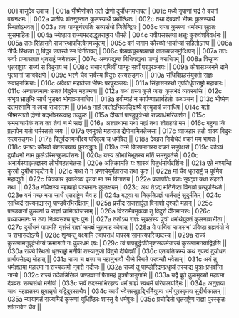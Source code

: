 001  	वासुदेव उवाच ||
001a	भीष्मेणोक्ते ततो द्रोणो दुर्योधनमभाषत |
001c	मध्ये नृपाणां भद्रं ते वचनं वचनक्षमः ||
002a	प्रातीपः शंतनुस्तात कुलस्यार्थे यथोत्थितः |
002c	तथा देवव्रतो भीष्मः कुलस्यार्थे स्थितोऽभवत् ||
003a	ततः पाण्डुर्नरपतिः सत्यसंधो जितेन्द्रियः |
003c	राजा कुरूणां धर्मात्मा सुव्रतः सुसमाहितः ||
004a	ज्येष्ठाय राज्यमददाद्धृतराष्ट्राय धीमते |
004c	यवीयसस्तथा क्षत्तुः कुरुवंशविवर्धनः ||
005a	ततः सिंहासने राजन्स्थापयित्वैनमच्युतम् |
005c	वनं जगाम कौरव्यो भार्याभ्यां सहितोऽनघ ||
006a	नीचैः स्थित्वा तु विदुर उपास्ते स्म विनीतवत् |
006c	प्रेष्यवत्पुरुषव्याघ्रो वालव्यजनमुत्क्षिपन् ||
007a	ततः सर्वाः प्रजास्तात धृतराष्ट्रं जनेश्वरम् |
007c	अन्वपद्यन्त विधिवद्यथा पाण्डुं नराधिपम् ||
008a	विसृज्य धृतराष्ट्राय राज्यं स विदुराय च |
008c	चचार पृथिवीं पाण्डुः सर्वां परपुरञ्जयः ||
009a	कोशसञ्जनने दाने भृत्यानां चान्ववेक्षणे |
009c	भरणे चैव सर्वस्य विदुरः सत्यसङ्गरः ||
010a	संधिविग्रहसंयुक्तो राज्ञः संवाहनक्रियाः |
010c	अवैक्षत महातेजा भीष्मः परपुरञ्जयः ||
011a	सिंहासनस्थो नृपतिर्धृतराष्ट्रो महाबलः |
011c	अन्वास्यमानः सततं विदुरेण महात्मना ||
012a	कथं तस्य कुले जातः कुलभेदं व्यवस्यसि |
012c	संभूय भ्रातृभिः सार्धं भुङ्क्ष्व भोगाञ्जनाधिप ||
013a	ब्रवीम्यहं न कार्पण्यान्नार्थहेतोः कथञ्चन |
013c	भीष्मेण दत्तमश्नामि न त्वया राजसत्तम ||
014a	नाहं त्वत्तोऽभिकाङ्क्षिष्ये वृत्त्युपायं जनाधिप |
014c	यतो भीष्मस्ततो द्रोणो यद्भीष्मस्त्वाह तत्कुरु ||
015a	दीयतां पाण्डुपुत्रेभ्यो राज्यार्धमरिकर्शन |
015c	सममाचार्यकं तात तव तेषां च मे सदा ||
016a	अश्वत्थामा यथा मह्यं तथा श्वेतहयो मम |
016c	बहुना किं प्रलापेन यतो धर्मस्ततो जयः ||
017a	एवमुक्ते महाराज द्रोणेनामिततेजसा |
017c	व्याजहार ततो वाक्यं विदुरः सत्यसङ्गरः |
017e 	पितुर्वदनमन्वीक्ष्य परिवृत्य च धर्मवित् ||
018a	देवव्रत निबोधेदं वचनं मम भाषतः |
018c	प्रनष्टः कौरवो वंशस्त्वयायं पुनरुद्धृतः ||
019a	तन्मे विलपमानस्य वचनं समुपेक्षसे |
019c	कोऽयं दुर्योधनो नाम कुलेऽस्मिन्कुलपांसनः ||
020a	यस्य लोभाभिभूतस्य मतिं समनुवर्तसे |
020c	अनार्यस्याकृतज्ञस्य लोभोपहतचेतसः |
020e 	अतिक्रामति यः शास्त्रं पितुर्धर्मार्थदर्शिनः ||
021a	एते नश्यन्ति कुरवो दुर्योधनकृतेन वै |
021c	यथा ते न प्रणश्येयुर्महाराज तथा कुरु ||
022a	मां चैव धृतराष्ट्रं च पूर्वमेव महाद्युते |
022c	चित्रकार इवालेख्यं कृत्वा मा स्म विनाशय |
022e 	प्रजापतिः प्रजाः सृष्ट्वा यथा संहरते तथा ||
023a	नोपेक्षस्व महाबाहो पश्यमानः कुलक्षयम् |
023c	अथ तेऽद्य मतिर्नष्टा विनाशे प्रत्युपस्थिते |
023e 	वनं गच्छ मया सार्धं धृतराष्ट्रेण चैव ह ||
024a	बद्ध्वा वा निकृतिप्रज्ञं धार्तराष्ट्रं सुदुर्मतिम् |
024c	साध्विदं राज्यमद्यास्तु पाण्डवैरभिरक्षितम् ||
025a	प्रसीद राजशार्दूल विनाशो दृश्यते महान् |
025c	पाण्डवानां कुरूणां च राज्ञां चामिततेजसाम् ||
026a	विररामैवमुक्त्वा तु विदुरो दीनमानसः |
026c	प्रध्यायमानः स तदा निःश्वसंश्च पुनः पुनः ||
027a	ततोऽथ राज्ञः सुबलस्य पुत्री धर्मार्थयुक्तं कुलनाशभीता |
027c	दुर्योधनं पापमतिं नृशंसं राज्ञां समक्षं सुतमाह कोपात् ||
028a	ये पार्थिवा राजसभां प्रविष्टा ब्रह्मर्षयो ये च सभासदोऽन्ये |
028c	शृण्वन्तु वक्ष्यामि तवापराधं पापस्य सामात्यपरिच्छदस्य ||
029a	राज्यं कुरूणामनुपूर्वभोग्यं क्रमागतो नः कुलधर्म एषः |
029c	त्वं पापबुद्धेऽतिनृशंसकर्मन्राज्यं कुरूणामनयाद्विहंसि ||
030a	राज्ये स्थितो धृतराष्ट्रो मनीषी तस्यानुजो विदुरो दीर्घदर्शी |
030c	एतावतिक्रम्य कथं नृपत्वं दुर्योधन प्रार्थयसेऽद्य मोहात् ||
031a	राजा च क्षत्ता च महानुभावौ भीष्मे स्थिते परवन्तौ भवेताम् |
031c	अयं तु धर्मज्ञतया महात्मा न राज्यकामो नृवरो नदीजः ||
032a	राज्यं तु पाण्डोरिदमप्रधृष्यं तस्याद्य पुत्राः प्रभवन्ति नान्ये |
032c	राज्यं तदेतन्निखिलं पाण्डवानां पैतामहं पुत्रपौत्रानुगामि ||
033a	यद्वै ब्रूते कुरुमुख्यो महात्मा देवव्रतः सत्यसंधो मनीषी |
033c	सर्वं तदस्माभिरहत्य धर्मं ग्राह्यं स्वधर्मं परिपालयद्भिः ||
034a	अनुज्ञया चाथ महाव्रतस्य ब्रूयान्नृपो यद्विदुरस्तथैव |
034c	कार्यं भवेत्तत्सुहृद्भिर्नियुज्य धर्मं पुरस्कृत्य सुदीर्घकालम् ||
035a	न्यायागतं राज्यमिदं कुरूणां युधिष्ठिरः शास्तु वै धर्मपुत्रः |
035c	प्रचोदितो धृतराष्ट्रेण राज्ञा पुरस्कृतः शांतनवेन चैव ||
